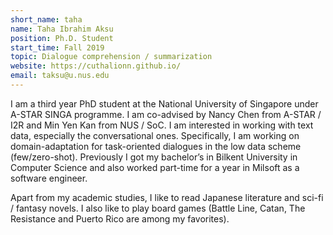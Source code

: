 ```yaml
---
short_name: taha
name: Taha Ibrahim Aksu
position: Ph.D. Student
start_time: Fall 2019
topic: Dialogue comprehension / summarization
website: https://cuthalionn.github.io/
email: taksu@u.nus.edu
---
```

I am a third year PhD student at the National University of Singapore under A-STAR SINGA programme. I am co-advised by Nancy Chen from A-STAR / I2R and Min Yen Kan from NUS / SoC. I am interested in working with text data, especially the conversational ones. Specifically, I am working on domain-adaptation for task-oriented dialogues in the low data scheme (few/zero-shot). Previously I got my bachelor’s in Bilkent University in Computer Science and also worked part-time for a year in Milsoft as a software engineer.

Apart from my academic studies, I like to read Japanese literature and sci-fi / fantasy novels. I also like to play board games (Battle Line, Catan, The Resistance and Puerto Rico are among my favorites).
